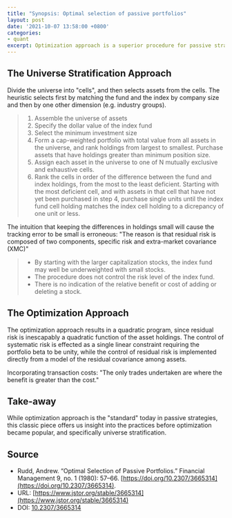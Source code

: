 ```yaml
---
title: "Synopsis: Optimal selection of passive portfolios"
layout: post
date: '2021-10-07 13:58:00 +0800'
categories:
- quant
excerpt: Optimization approach is a superior procedure for passive strategies.
---
```


## The Universe Stratification Approach

Divide the universe into "cells", and then selects assets from the cells. The heuristic selects first by matching the fund and the index by company size and then by one other dimension (e.g. industry groups).

> 1. Assemble the universe of assets
> 2. Specify the dollar value of the index fund
> 3. Select the minimum investment size
> 4. Form a cap-weighted portfolio with total value from all assets in the universe, and rank holdings from largest to smallest. Purchase assets that have holdings greater than minimum position size.
> 5. Assign each asset in the universe to one of N mutually exclusive and exhaustive cells.
> 6. Rank the cells in order of the difference between the fund and index holdings, from the most to the least deficient. Starting with the most deficient cell, and with assets in that cell that have not yet been purchased in step 4, purchase single units until the index fund cell holding matches the index cell holding to a dicrepancy of one unit or less.

The intuition that keeping the differences in holdings small will cause the tracking error to be small is erroneous: "The reason is that residual risk is composed of two components, specific risk and extra-market covariance (XMC)"

> * By starting with the larger capitalization stocks, the index fund may well be underweighted with small stocks.
> * The procedure does not control the risk level of the index fund.
> * There is no indication of the relative benefit or cost of adding or deleting a stock.

## The Optimization Approach

The optimization approach results in a quadratic program, since residual risk is inescapably a quadratic function of the asset holdings. The control of systematic risk is effected as a single linear constraint requiring the portfolio beta to be unity, while the control of residual risk is implemented directly from a model of the residual covariance among assets.

Incorporating transaction costs: "The only trades undertaken are where the benefit is greater than the cost."

## Take-away

While optimization approach is the "standard" today in passive strategies, this classic piece offers us insight into the practices before optimization became popular, and specifically universe stratification.

## Source

* Rudd, Andrew. “Optimal Selection of Passive Portfolios.” Financial Management 9, no. 1 (1980): 57–66. [https://doi.org/10.2307/3665314](https://doi.org/10.2307/3665314).
* URL: [https://www.jstor.org/stable/3665314](https://www.jstor.org/stable/3665314)
* DOI: [10.2307/3665314](https://doi.org/10.2307/3665314)